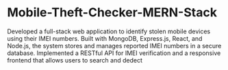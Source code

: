 # Mobile-Theft-Checker-MERN-Stack
Developed a full-stack web application to identify stolen mobile devices using their IMEI numbers. Built with MongoDB, Express.js, React, and Node.js, the system stores and manages reported IMEI numbers in a secure database. Implemented a RESTful API for IMEI verification and a responsive frontend that allows users to search and dedect
